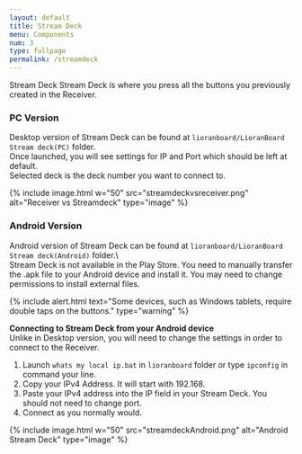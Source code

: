 ```yaml
---
layout: default
title: Stream Deck
menu: Components
num: 3
type: fullpage
permalink: /streamdeck
---
```

Stream Deck 
Stream Deck is where you press all the buttons you previously created in the Receiver.   

### PC Version
Desktop version of Stream Deck can be found at `lioranboard/LioranBoard Stream deck(PC)` folder.\
Once launched, you will see settings for IP and Port which should be left at default.\
Selected deck is the deck number you want to connect to. 

{% include image.html w="50" src="streamdeckvsreceiver.png" alt="Receiver vs Streamdeck"
type="image" %}


### Android Version
Android version of Stream Deck can be found at `lioranboard/LioranBoard Stream deck(Android)` folder.\    
Stream Deck is not available in the Play Store. You need to manually transfer the .apk file to your Android device and install it. You may need to change permissions to install external files.  

{% include alert.html text="Some devices, such as Windows tablets, require double taps on the buttons." type="warning" %} 

**Connecting to Stream Deck from your Android device**     
Unlike in Desktop version, you will need to change the settings in order to connect to the Receiver. 
1. Launch `whats my local ip.bat` in `lioranboard` folder or type `ipconfig` in command your line.
2. Copy your IPv4 Address. It will start with 192.168.
3. Paste your IPv4 address into the IP field in your Stream Deck. You should not need to change port.
4. Connect as you normally would.

{% include image.html w="50" src="streamdeckAndroid.png" alt="Android Stream Deck"
type="image" %}




